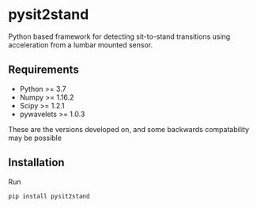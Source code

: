 # pysit2stand
Python based framework for detecting sit-to-stand transitions using acceleration from a lumbar mounted sensor.


## Requirements

- Python >= 3.7
- Numpy >= 1.16.2
- Scipy >= 1.2.1
- pywavelets >= 1.0.3

These are the versions developed on, and some backwards compatability may be possible

## Installation

Run 

`pip install pysit2stand`